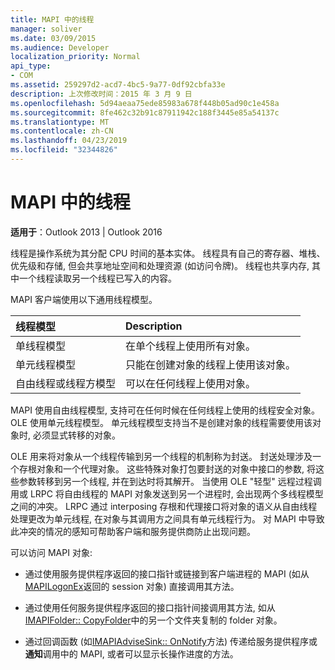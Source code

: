 ```yaml
---
title: MAPI 中的线程
manager: soliver
ms.date: 03/09/2015
ms.audience: Developer
localization_priority: Normal
api_type:
- COM
ms.assetid: 259297d2-acd7-4bc5-9a77-0df92cbfa33e
description: 上次修改时间：2015 年 3 月 9 日
ms.openlocfilehash: 5d94aeaa75ede85983a678f448b05ad90c1e458a
ms.sourcegitcommit: 8fe462c32b91c87911942c188f3445e85a54137c
ms.translationtype: MT
ms.contentlocale: zh-CN
ms.lasthandoff: 04/23/2019
ms.locfileid: "32344826"
---
```

# <a name="threading-in-mapi"></a>MAPI 中的线程

  
  
**适用于**：Outlook 2013 | Outlook 2016 
  
线程是操作系统为其分配 CPU 时间的基本实体。 线程具有自己的寄存器、堆栈、优先级和存储, 但会共享地址空间和处理资源 (如访问令牌)。 线程也共享内存, 其中一个线程读取另一个线程已写入的内容。
  
MAPI 客户端使用以下通用线程模型。
  
|**线程模型**|**Description**|
|:-----|:-----|
|单线程模型  <br/> |在单个线程上使用所有对象。  <br/> |
|单元线程模型  <br/> |只能在创建对象的线程上使用该对象。  <br/> |
|自由线程或线程方模型  <br/> |可以在任何线程上使用对象。  <br/> |
   
MAPI 使用自由线程模型, 支持可在任何时候在任何线程上使用的线程安全对象。 OLE 使用单元线程模型。 单元线程模型支持当不是创建对象的线程需要使用该对象时, 必须显式转移的对象。
  
OLE 用来将对象从一个线程传输到另一个线程的机制称为封送。 封送处理涉及一个存根对象和一个代理对象。 这些特殊对象打包要封送的对象中接口的参数, 将这些参数转移到另一个线程, 并在到达时将其解开。 当使用 OLE "轻型" 远程过程调用或 LRPC 将自由线程的 MAPI 对象发送到另一个进程时, 会出现两个多线程模型之间的冲突。 LRPC 通过 interposing 存根和代理接口将对象的语义从自由线程处理更改为单元线程, 在对象与其调用方之间具有单元线程行为。 对 MAPI 中导致此冲突的情况的感知可帮助客户端和服务提供商防止出现问题。
  
可以访问 MAPI 对象:
  
- 通过使用服务提供程序返回的接口指针或链接到客户端进程的 MAPI (如从[MAPILogonEx](mapilogonex.md)返回的 session 对象) 直接调用其方法。
    
- 通过使用任何服务提供程序返回的接口指针间接调用其方法, 如从[IMAPIFolder:: CopyFolder](imapifolder-copyfolder.md)中的另一个文件夹复制的 folder 对象。
    
- 通过回调函数 (如[IMAPIAdviseSink:: OnNotify](imapiadvisesink-onnotify.md)方法) 传递给服务提供程序或**通知**调用中的 MAPI, 或者可以显示长操作进度的方法。 
    

